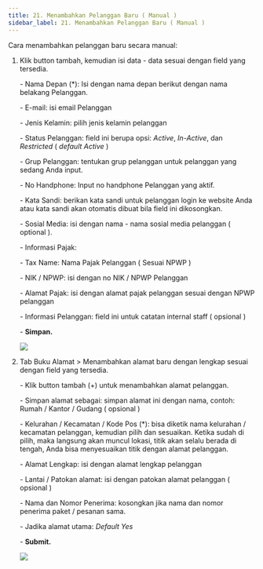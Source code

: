 ```yaml
---
title: 21. Menambahkan Pelanggan Baru ( Manual )
sidebar_label: 21. Menambahkan Pelanggan Baru ( Manual )
---
```

Cara menambahkan pelanggan baru secara manual: 

1. K﻿lik button tambah, kemudian isi data - data sesuai dengan field yang tersedia.

   \-﻿ Nama Depan (*): Isi dengan nama depan berikut dengan nama belakang Pelanggan.

   \-﻿ E-mail: isi email Pelanggan

   \-﻿ Jenis Kelamin: pilih jenis kelamin pelanggan

   \-﻿ Status Pelanggan: field ini berupa opsi: *Active*, *In-Active*, dan *Restricted* ( *default Active* )

   \-﻿ Grup Pelanggan: tentukan grup pelanggan untuk pelanggan yang sedang Anda input. 

   \-﻿ No Handphone: Input no handphone Pelanggan yang aktif.

   \-﻿ Kata Sandi: berikan kata sandi untuk pelanggan login ke website Anda atau kata sandi akan otomatis dibuat bila field ini dikosongkan.

   \-﻿ Sosial Media: isi dengan nama - nama sosial media pelanggan ( optional ).

   \-﻿ Informasi Pajak: 

   \- Tax Name: Nama Pajak Pelanggan ( Sesuai NPWP )

   \- NIK / NPWP: isi dengan no NIK / NPWP Pelanggan

   \- Alamat Pajak: isi dengan alamat pajak pelanggan sesuai dengan NPWP pelanggan

   \-﻿ Informasi Pelanggan: field ini untuk catatan internal staff ( opsional )

   \-﻿ **Simpan.**

   ![](/img/21.-menambahkan-pelanggan-manual-update-.png)
2. T﻿ab Buku Alamat > Menambahkan alamat baru dengan lengkap sesuai dengan field yang tersedia.

   \-﻿ Klik button tambah (+) untuk menambahkan alamat pelanggan. 

   \-﻿ Simpan alamat sebagai: simpan alamat ini dengan nama, contoh: Rumah / Kantor / Gudang ( opsional )

   \-﻿ Kelurahan / Kecamatan / Kode Pos (*): bisa diketik nama kelurahan / kecamatan pelanggan, kemudian pilih dan sesuaikan. Ketika sudah di pilih, maka langsung akan muncul lokasi, titik akan selalu berada di tengah, Anda bisa menyesuaikan titik dengan alamat pelanggan.

   \-﻿ Alamat Lengkap: isi dengan alamat lengkap pelanggan

   \-﻿ Lantai / Patokan alamat: isi dengan patokan alamat pelanggan ( opsional )

   \-﻿ Nama dan Nomor Penerima: kosongkan jika nama dan nomor penerima paket / pesanan sama. 

   \-﻿ Jadika alamat utama: *Default Yes*

   \-﻿ **Submit.** 

   ![](/img/21.-menambahkan-alamat-pelanggan-update-.png)